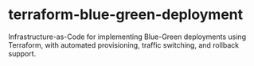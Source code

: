 # terraform-blue-green-deployment
Infrastructure-as-Code for implementing Blue-Green deployments using Terraform, with automated provisioning, traffic switching, and rollback support.
